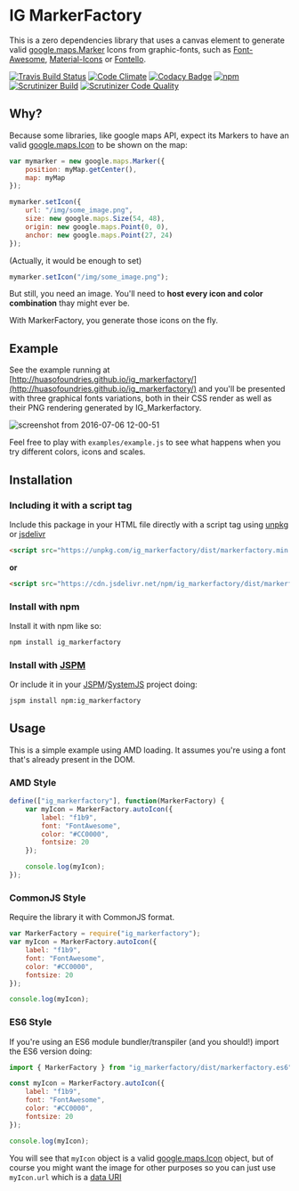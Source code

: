 # IG MarkerFactory

This is a zero dependencies library that uses a canvas element to generate valid [google.maps.Marker](https://developers.google.com/maps/documentation/javascript/3.exp/reference#Marker) Icons from graphic-fonts, such as [Font-Awesome](https://fontawesome.github.io/Font-Awesome/), [Material-Icons](https://material.io/icons/) or [Fontello](http://fontello.com/).

[![Travis Build Status](https://img.shields.io/travis/HuasoFoundries/ig_markerfactory.svg?logo=travis)](https://travis-ci.org/HuasoFoundries/ig_markerfactory)
[![Code Climate](https://codeclimate.com/github/HuasoFoundries/ig_markerfactory/badges/gpa.svg)](https://codeclimate.com/github/HuasoFoundries/ig_markerfactory)
[![Codacy Badge](https://api.codacy.com/project/badge/grade/44d15485b93e43cf86356e56a8bfb7d1)](https://www.codacy.com/app/amenadiel/ig_markerfactory)
[![npm](https://img.shields.io/npm/dm/ig_markerfactory.svg?logo=npm)](https://www.npmjs.com/package/ig_markerfactory)
[![Scrutinizer Build](https://img.shields.io/scrutinizer/build/g/HuasoFoundries/ig_markerfactory.svg?logo=scrutinizer)](https://scrutinizer-ci.com/g/HuasoFoundries/ig_markerfactory/?branch=master)
[![Scrutinizer Code Quality](https://img.shields.io/scrutinizer/g/HuasoFoundries/ig_markerfactory.svg?logo=scrutinizer)](https://scrutinizer-ci.com/g/HuasoFoundries/ig_markerfactory/?branch=master)

## Why?

Because some libraries, like google maps API, expect its Markers to have an valid [google.maps.Icon](https://developers.google.com/maps/documentation/javascript/3.exp/reference#Icon) to be shown on the map:

```js
var mymarker = new google.maps.Marker({
	position: myMap.getCenter(),
	map: myMap
});

mymarker.setIcon({
	url: "/img/some_image.png",
	size: new google.maps.Size(54, 48),
	origin: new google.maps.Point(0, 0),
	anchor: new google.maps.Point(27, 24)
});
```

(Actually, it would be enough to set)

```js
mymarker.setIcon("/img/some_image.png");
```

But still, you need an image. You'll need to **host every icon and color combination** thay might ever be.

With MarkerFactory, you generate those icons on the fly.

## Example

See the example running at [http://huasofoundries.github.io/ig_markerfactory/](http://huasofoundries.github.io/ig_markerfactory/)
and you'll be presented with three graphical fonts variations, both in their CSS render as well as their PNG rendering generated by IG_Markerfactory.

![screenshot from 2016-07-06 12-00-51](https://cloud.githubusercontent.com/assets/238439/16625228/7ac42b58-4371-11e6-9b44-6bdde4098958.png)

Feel free to play with `examples/example.js` to see what happens when you try different colors, icons and scales.

## Installation

### Including it with a script tag

Include this package in your HTML file directly with a script tag using [unpkg](https://unpkg.com/#/) or [jsdelivr](https://www.jsdelivr.com/)

```html
<script src="https://unpkg.com/ig_markerfactory/dist/markerfactory.min.js"></script>
```

**or**

```html
<script src="https://cdn.jsdelivr.net/npm/ig_markerfactory/dist/markerfactory.min.js"></script>
```

### Install with npm

Install it with npm like so:

```sh
npm install ig_markerfactory
```

### Install with [JSPM](https://github.com/jspm/jspm-cli)

Or include it in your [JSPM](https://github.com/jspm/jspm-cli)/[SystemJS](https://github.com/systemjs/systemjs) project doing:

```sh
jspm install npm:ig_markerfactory
```

## Usage

This is a simple example using AMD loading. It assumes you're using a font that's already present in the DOM.

### AMD Style

```js
define(["ig_markerfactory"], function(MarkerFactory) {
	var myIcon = MarkerFactory.autoIcon({
		label: "f1b9",
		font: "FontAwesome",
		color: "#CC0000",
		fontsize: 20
	});

	console.log(myIcon);
});
```

### CommonJS Style

Require the library it with CommonJS format.

```js
var MarkerFactory = require("ig_markerfactory");
var myIcon = MarkerFactory.autoIcon({
	label: "f1b9",
	font: "FontAwesome",
	color: "#CC0000",
	fontsize: 20
});

console.log(myIcon);
```

### ES6 Style

If you're using an ES6 module bundler/transpiler (and you should!) import the ES6 version doing:

```js
import { MarkerFactory } from "ig_markerfactory/dist/markerfactory.es6";

const myIcon = MarkerFactory.autoIcon({
	label: "f1b9",
	font: "FontAwesome",
	color: "#CC0000",
	fontsize: 20
});

console.log(myIcon);
```

You will see that `myIcon` object is a valid [google.maps.Icon](https://developers.google.com/maps/documentation/javascript/3.exp/reference#Icon) object,
but of course you might want the image for other purposes so you can just use `myIcon.url` which is a [data URI](https://developer.mozilla.org/en-US/docs/Web/HTTP/data_URIs)
